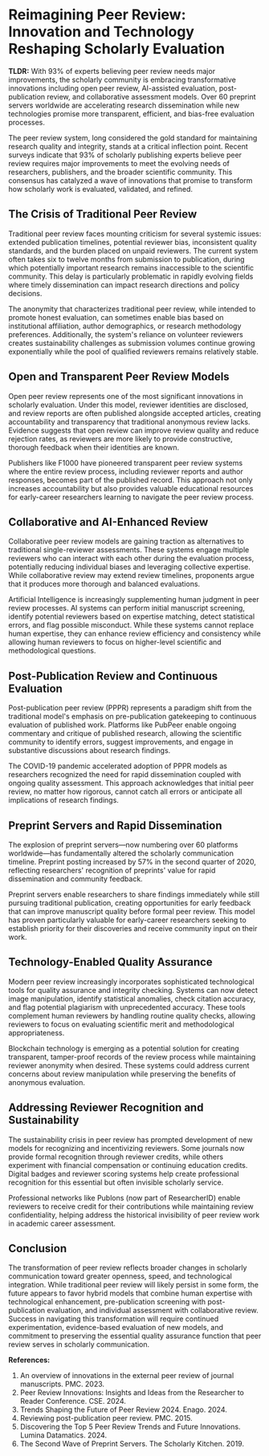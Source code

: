 # Reimagining Peer Review: Innovation and Technology Reshaping Scholarly Evaluation

**TLDR:** With 93% of experts believing peer review needs major improvements, the scholarly community is embracing transformative innovations including open peer review, AI-assisted evaluation, post-publication review, and collaborative assessment models. Over 60 preprint servers worldwide are accelerating research dissemination while new technologies promise more transparent, efficient, and bias-free evaluation processes.

The peer review system, long considered the gold standard for maintaining research quality and integrity, stands at a critical inflection point. Recent surveys indicate that 93% of scholarly publishing experts believe peer review requires major improvements to meet the evolving needs of researchers, publishers, and the broader scientific community. This consensus has catalyzed a wave of innovations that promise to transform how scholarly work is evaluated, validated, and refined.

## The Crisis of Traditional Peer Review

Traditional peer review faces mounting criticism for several systemic issues: extended publication timelines, potential reviewer bias, inconsistent quality standards, and the burden placed on unpaid reviewers. The current system often takes six to twelve months from submission to publication, during which potentially important research remains inaccessible to the scientific community. This delay is particularly problematic in rapidly evolving fields where timely dissemination can impact research directions and policy decisions.

The anonymity that characterizes traditional peer review, while intended to promote honest evaluation, can sometimes enable bias based on institutional affiliation, author demographics, or research methodology preferences. Additionally, the system's reliance on volunteer reviewers creates sustainability challenges as submission volumes continue growing exponentially while the pool of qualified reviewers remains relatively stable.

## Open and Transparent Peer Review Models

Open peer review represents one of the most significant innovations in scholarly evaluation. Under this model, reviewer identities are disclosed, and review reports are often published alongside accepted articles, creating accountability and transparency that traditional anonymous review lacks. Evidence suggests that open review can improve review quality and reduce rejection rates, as reviewers are more likely to provide constructive, thorough feedback when their identities are known.

Publishers like F1000 have pioneered transparent peer review systems where the entire review process, including reviewer reports and author responses, becomes part of the published record. This approach not only increases accountability but also provides valuable educational resources for early-career researchers learning to navigate the peer review process.

## Collaborative and AI-Enhanced Review

Collaborative peer review models are gaining traction as alternatives to traditional single-reviewer assessments. These systems engage multiple reviewers who can interact with each other during the evaluation process, potentially reducing individual biases and leveraging collective expertise. While collaborative review may extend review timelines, proponents argue that it produces more thorough and balanced evaluations.

Artificial Intelligence is increasingly supplementing human judgment in peer review processes. AI systems can perform initial manuscript screening, identify potential reviewers based on expertise matching, detect statistical errors, and flag possible misconduct. While these systems cannot replace human expertise, they can enhance review efficiency and consistency while allowing human reviewers to focus on higher-level scientific and methodological questions.

## Post-Publication Review and Continuous Evaluation

Post-publication peer review (PPPR) represents a paradigm shift from the traditional model's emphasis on pre-publication gatekeeping to continuous evaluation of published work. Platforms like PubPeer enable ongoing commentary and critique of published research, allowing the scientific community to identify errors, suggest improvements, and engage in substantive discussions about research findings.

The COVID-19 pandemic accelerated adoption of PPPR models as researchers recognized the need for rapid dissemination coupled with ongoing quality assessment. This approach acknowledges that initial peer review, no matter how rigorous, cannot catch all errors or anticipate all implications of research findings.

## Preprint Servers and Rapid Dissemination

The explosion of preprint servers—now numbering over 60 platforms worldwide—has fundamentally altered the scholarly communication timeline. Preprint posting increased by 57% in the second quarter of 2020, reflecting researchers' recognition of preprints' value for rapid dissemination and community feedback.

Preprint servers enable researchers to share findings immediately while still pursuing traditional publication, creating opportunities for early feedback that can improve manuscript quality before formal peer review. This model has proven particularly valuable for early-career researchers seeking to establish priority for their discoveries and receive community input on their work.

## Technology-Enabled Quality Assurance

Modern peer review increasingly incorporates sophisticated technological tools for quality assurance and integrity checking. Systems can now detect image manipulation, identify statistical anomalies, check citation accuracy, and flag potential plagiarism with unprecedented accuracy. These tools complement human reviewers by handling routine quality checks, allowing reviewers to focus on evaluating scientific merit and methodological appropriateness.

Blockchain technology is emerging as a potential solution for creating transparent, tamper-proof records of the review process while maintaining reviewer anonymity when desired. These systems could address current concerns about review manipulation while preserving the benefits of anonymous evaluation.

## Addressing Reviewer Recognition and Sustainability

The sustainability crisis in peer review has prompted development of new models for recognizing and incentivizing reviewers. Some journals now provide formal recognition through reviewer credits, while others experiment with financial compensation or continuing education credits. Digital badges and reviewer scoring systems help create professional recognition for this essential but often invisible scholarly service.

Professional networks like Publons (now part of ResearcherID) enable reviewers to receive credit for their contributions while maintaining review confidentiality, helping address the historical invisibility of peer review work in academic career assessment.

## Conclusion

The transformation of peer review reflects broader changes in scholarly communication toward greater openness, speed, and technological integration. While traditional peer review will likely persist in some form, the future appears to favor hybrid models that combine human expertise with technological enhancement, pre-publication screening with post-publication evaluation, and individual assessment with collaborative review. Success in navigating this transformation will require continued experimentation, evidence-based evaluation of new models, and commitment to preserving the essential quality assurance function that peer review serves in scholarly communication.

**References:**
1. An overview of innovations in the external peer review of journal manuscripts. PMC. 2023.
2. Peer Review Innovations: Insights and Ideas from the Researcher to Reader Conference. CSE. 2024.
3. Trends Shaping the Future of Peer Review 2024. Enago. 2024.
4. Reviewing post-publication peer review. PMC. 2015.
5. Discovering the Top 5 Peer Review Trends and Future Innovations. Lumina Datamatics. 2024.
6. The Second Wave of Preprint Servers. The Scholarly Kitchen. 2019.